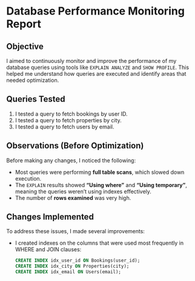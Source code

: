 # Database Performance Monitoring Report

## Objective
I aimed to continuously monitor and improve the performance of my database queries using tools like `EXPLAIN ANALYZE` and `SHOW PROFILE`. This helped me understand how queries are executed and identify areas that needed optimization.

## Queries Tested
1. I tested a query to fetch bookings by user ID.  
2. I tested a query to fetch properties by city.  
3. I tested a query to fetch users by email.

## Observations (Before Optimization)
Before making any changes, I noticed the following:
- Most queries were performing **full table scans**, which slowed down execution.  
- The `EXPLAIN` results showed **“Using where”** and **“Using temporary”**, meaning the queries weren’t using indexes effectively.  
- The number of **rows examined** was very high.  

## Changes Implemented
To address these issues, I made several improvements:
- I created indexes on the columns that were used most frequently in WHERE and JOIN clauses:
  ```sql
  CREATE INDEX idx_user_id ON Bookings(user_id);
  CREATE INDEX idx_city ON Properties(city);
  CREATE INDEX idx_email ON Users(email);
